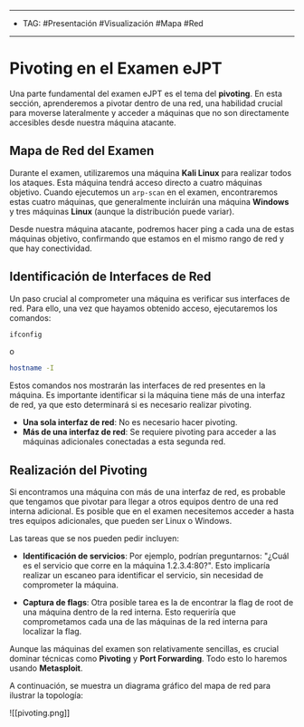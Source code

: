 
----
- TAG: #Presentación #Visualización #Mapa #Red 
----
# Pivoting en el Examen eJPT

Una parte fundamental del examen eJPT es el tema del **pivoting**. En esta sección, aprenderemos a pivotar dentro de una red, una habilidad crucial para moverse lateralmente y acceder a máquinas que no son directamente accesibles desde nuestra máquina atacante.

## Mapa de Red del Examen

Durante el examen, utilizaremos una máquina **Kali Linux** para realizar todos los ataques. Esta máquina tendrá acceso directo a cuatro máquinas objetivo. Cuando ejecutemos un `arp-scan` en el examen, encontraremos estas cuatro máquinas, que generalmente incluirán una máquina **Windows** y tres máquinas **Linux** (aunque la distribución puede variar).

Desde nuestra máquina atacante, podremos hacer ping a cada una de estas máquinas objetivo, confirmando que estamos en el mismo rango de red y que hay conectividad.

## Identificación de Interfaces de Red

Un paso crucial al comprometer una máquina es verificar sus interfaces de red. Para ello, una vez que hayamos obtenido acceso, ejecutaremos los comandos:

```bash
ifconfig
```

o 

```bash
hostname -I
```

Estos comandos nos mostrarán las interfaces de red presentes en la máquina. Es importante identificar si la máquina tiene más de una interfaz de red, ya que esto determinará si es necesario realizar pivoting.

- **Una sola interfaz de red**: No es necesario hacer pivoting.
- **Más de una interfaz de red**: Se requiere pivoting para acceder a las máquinas adicionales conectadas a esta segunda red.

## Realización del Pivoting

Si encontramos una máquina con más de una interfaz de red, es probable que tengamos que pivotar para llegar a otros equipos dentro de una red interna adicional. Es posible que en el examen necesitemos acceder a hasta tres equipos adicionales, que pueden ser Linux o Windows.

Las tareas que se nos pueden pedir incluyen:

- **Identificación de servicios**: Por ejemplo, podrían preguntarnos: "¿Cuál es el servicio que corre en la máquina 1.2.3.4:80?". Esto implicaría realizar un escaneo para identificar el servicio, sin necesidad de comprometer la máquina.
  
- **Captura de flags**: Otra posible tarea es la de encontrar la flag de root de una máquina dentro de la red interna. Esto requeriría que comprometamos cada una de las máquinas de la red interna para localizar la flag.

Aunque las máquinas del examen son relativamente sencillas, es crucial dominar técnicas como **Pivoting** y **Port Forwarding**. Todo esto lo haremos usando **Metasploit**.

A continuación, se muestra un diagrama gráfico del mapa de red para ilustrar la topología:

![[pivoting.png]]